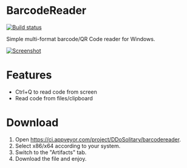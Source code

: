 # BarcodeReader

[![Build status](https://img.shields.io/appveyor/ci/ddosolitary/barcodereader/master.svg)](https://ci.appveyor.com/project/ddosolitary/barcodereader)

Simple multi-format barcode/QR Code reader for Windows.

[![Screenshot](https://i.ibb.co/kS0jFTB/Barcode-Reader-Screenshot.png)](#)

# Features

- Ctrl+Q to read code from screen
- Read code from files/clipboard

# Download

1. Open https://ci.appveyor.com/project/DDoSolitary/barcodereader.
2. Select x86/x64 according to your system.
3. Switch to the "Artifacts" tab.
4. Download the file and enjoy.
